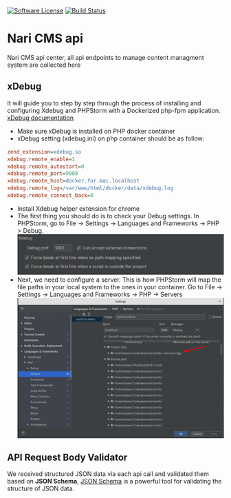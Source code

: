 [![Software License](https://img.shields.io/badge/license-MIT-blue.svg?style=flat-square)](LICENSE.md)
[![Build Status](https://scrutinizer-ci.com/g/shahrokhnabavi/nari-cms-api/badges/build.png?b=master)](https://scrutinizer-ci.com/g/shahrokhnabavi/nari-cms-api/build-status/master)

# Nari CMS api
Nari CMS api center, all api endpoints to manage content managment system are collected here

## xDebug
It will guide you to step by step through the process of installing and configuring
Xdebug and PHPStorm with a Dockerized php-fpm application. [xDebug documentation](https://xdebug.org/docs/install)

- Make sure xDebug is installed on PHP docker container
- xDebug setting (xdebug.ini) on php container should be as follow:
```ini
zend_extension=xdebug.so
xdebug.remote_enable=1
xdebug.remote_autostart=0
xdebug.remote_port=9000
xdebug.remote_host=docker.for.mac.localhost
xdebug.remote_log=/var/www/html/docker/data/xdebug.log
xdebug.remote_connect_back=0
```
- Install Xdebug helper extension for chrome
- The first thing you should do is to check your Debug settings.
In PHPStorm, go to File -> Settings -> Languages and Frameworks -> PHP > Debug.
![Debug Setting](./documentations/1.png)
- Next, we need to configure a server. This is how PHPStorm will map the file paths in your
local system to the ones in your container. Go to File -> Settings -> Languages and Frameworks -> PHP -> Servers
![Server Setting](./documentations/2.png)

## API Request Body Validator
We received structured JSON data via each api call and validated them based on **JSON Schema**,
[JSON Schema](https://json-schema.org/) is a powerful tool for validating the structure of JSON data.
